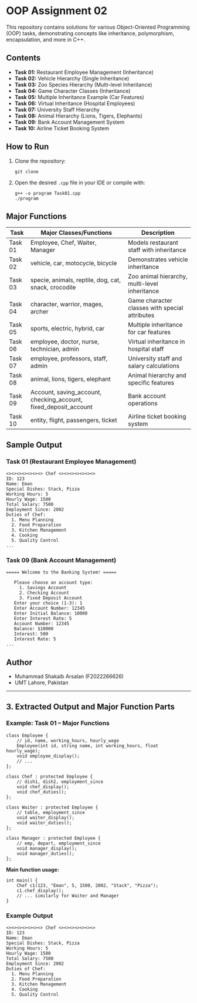 # OOP Assignment 02

This repository contains solutions for various Object-Oriented Programming (OOP) tasks, demonstrating concepts like inheritance, polymorphism, encapsulation, and more in C++.

## Contents

- **Task 01:** Restaurant Employee Management (Inheritance)
- **Task 02:** Vehicle Hierarchy (Single Inheritance)
- **Task 03:** Zoo Species Hierarchy (Multi-level Inheritance)
- **Task 04:** Game Character Classes (Inheritance)
- **Task 05:** Multiple Inheritance Example (Car Features)
- **Task 06:** Virtual Inheritance (Hospital Employees)
- **Task 07:** University Staff Hierarchy
- **Task 08:** Animal Hierarchy (Lions, Tigers, Elephants)
- **Task 09:** Bank Account Management System
- **Task 10:** Airline Ticket Booking System

## How to Run

1. Clone the repository:
    ```
    git clone 
    ```
2. Open the desired `.cpp` file in your IDE or compile with:
    ```
    g++ -o program Task01.cpp
    ./program
    ```

## Major Functions

| Task    | Major Classes/Functions         | Description                                         |
|---------|-------------------------------|-----------------------------------------------------|
| Task 01 | Employee, Chef, Waiter, Manager | Models restaurant staff with inheritance            |
| Task 02 | vehicle, car, motocycle, bicycle | Demonstrates vehicle inheritance                    |
| Task 03 | specie, animals, reptile, dog, cat, snack, crocodile | Zoo animal hierarchy, multi-level inheritance       |
| Task 04 | character, warrior, mages, archer | Game character classes with special attributes      |
| Task 05 | sports, electric, hybrid, car    | Multiple inheritance for car features               |
| Task 06 | employee, doctor, nurse, technician, admin | Virtual inheritance in hospital staff              |
| Task 07 | employee, professors, staff, admin | University staff and salary calculations           |
| Task 08 | animal, lions, tigers, elephant  | Animal hierarchy and specific features              |
| Task 09 | Account, saving_account, checking_account, fixed_deposit_account | Bank account operations         |
| Task 10 | entity, flight, passengers, ticket | Airline ticket booking system                      |

## Sample Output

### Task 01 (Restaurant Employee Management)
```
<><><><><><><> Chef <><><><><><><>
ID: 123
Name: Eman
Special Dishes: Stack, Pizza
Working Hours: 5
Hourly Wage: 1500
Total Salary: 7500
Employment Since: 2002
Duties of Chef:
  1. Menu Planning
  2. Food Preparation
  3. Kitchen Management
  4. Cooking
  5. Quality Control
...
```

### Task 09 (Bank Account Management)
```
===== Welcome to the Banking System! =====

   Please choose an account type:
     1. Savings Account
     2. Checking Account
     3. Fixed Deposit Account
   Enter your choice (1-3): 1
   Enter Account Number: 12345
   Enter Initial Balance: 10000
   Enter Interest Rate: 5
   Account Number: 12345
   Balance: $10000
   Interest: 500
   Interest Rate: 5
...
```

## Author

- Muhammad Shakaib Arsalan (F2022266626)
- UMT Lahore, Pakistan

---

## 3. Extracted Output and Major Function Parts

### Example: Task 01 – Major Functions

```
class Employee {
    // id, name, working_hours, hourly_wage
    Employee(int id, string name, int working_hours, float hourly_wage);
    void employee_display();
    // ...
};

class Chef : protected Employee {
    // dish1, dish2, employment_since
    void chef_display();
    void chef_duties();
};

class Waiter : protected Employee {
    // table, employment_since
    void waiter_display();
    void waiter_duties();
};

class Manager : protected Employee {
    // emp, depart, employment_since
    void manager_display();
    void manager_duties();
};
```
**Main function usage:**
```
int main() {
    Chef c1(123, "Eman", 5, 1500, 2002, "Stack", "Pizza");
    c1.chef_display();
    // ... similarly for Waiter and Manager
}
```

### Example Output

```
<><><><><><><> Chef <><><><><><><>
ID: 123
Name: Eman
Special Dishes: Stack, Pizza
Working Hours: 5
Hourly Wage: 1500
Total Salary: 7500
Employment Since: 2002
Duties of Chef:
  1. Menu Planning
  2. Food Preparation
  3. Kitchen Management
  4. Cooking
  5. Quality Control
```
